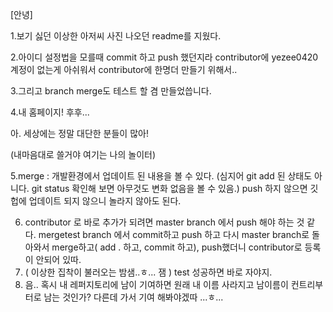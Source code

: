 [안녕]

1.보기 싫던 이상한 아저씨 사진 나오던 readme를 지웠다.

2.아이디 설정법을 모를때 commit 하고 push 했던지라 contributor에 yezee0420계정이 없는게 아쉬워서 contributor에 한명더 만들기 위해서..

3.그리고 branch merge도 테스트 할 겸 만들었씁니다.

4.내 홈페이지! 후후... 

아. 세상에는 정말 대단한 분들이 많아! 

(내마음대로 쓸거야 여기는 나의 놀이터)

5.merge : 개발환경에서 업데이트 된 내용을 볼 수 있다. (심지어 git add 된 상태도 아니다. git status 확인해 보면 아무것도 변화 없음을 볼 수 있음.) push 하지 않으면 깃헙에 업데이트 되지 않으니 놀라지 않아도 된다. 

6. contributor 로 바로 추가가 되려면 master branch 에서 push 해야 하는 것 같다. mergetest branch 에서 commit하고 push 하고 다시 master branch로 돌아와서 merge하고(  add . 하고, commit 하고),  push했더니 contributor로 등록이 안되어 있따. 
7. ( 이상한 집착이 불러오는 밤샘..ㅎ... 잼 ) test 성공하면 바로 자야지. 
8. 음.. 혹시 내 레퍼지토리에 남이 기여하면 원래 내 이름 사라지고 남이름이 컨트리부터로 남는 것인가? 다른데 가서 기여 해봐야겠따 ...ㅎ... 